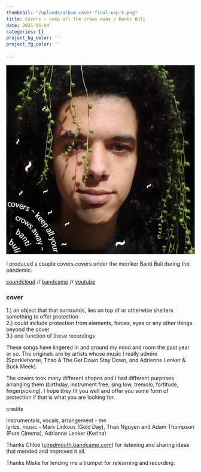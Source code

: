 ```yaml
---
thumbnail: "/uploads/album-cover-final-exp-5.png"
title: Covers ~ keep all the crows away / Banti Buli
date: 2021-06-04
categories: []
project_bg_color: ''
project_fg_color: ''

---
```

![](/uploads/album-cover-final-exp-5.png)

I produced a couple covers covers under the moniker Banti Buli during the pandemic.

[soundcloud](https://soundcloud.com/bgheneti) // [bandcamp](https://bantibuli.bandcamp.com/) // [youtube](https://youtube.com/playlist?list=PLCLdaJ-xRai1OQu8OtmUIcO9L7oEZRAWq)

### cover 

  
 1.) an object that that surrounds, lies on top of or otherwise shelters something to offer protection   
 2.) could include protection from elements, forces, eyes or any other things beyond the cover   
 3.) one function of these recordings   
   
 These songs have lingered in and around my mind and room the past year or so. The originals are by artists whose music I really admire (Sparklehorse, Thao & The Get Down Stay Down, and Adrienne Lenker & Buck Meek).   
   
 The covers took many different shapes and I had different purposes arranging them (birthday, instrument free, sing low, tremolo, fortitude, fingerpicking). I hope they fit you well and offer you some form of protection if that is what you are looking for.

credits  
  
instrumentals, vocals, arrangement - me  
 lyrics, music - Mark Linkous (Gold Day), Thao Nguyen and Adam Thompson (Pure Cinema), Adrianne Lenker (Kerina)  
   
 Thanks Chloe ([cjredmouth.bandcamp.com](https://cjredmouth.bandcamp.com)) for listening and sharing ideas that mended and improved it all.   
   
 Thanks Miske for lending me a trumpet for relearning and recording.